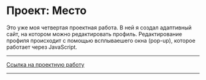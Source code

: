 # Проект: Место #

Это уже моя четвертая проектная работа. В ней я создал адаптивный сайт, на котором можно редактировать профиль. Редактирование профиля происходит с помощью всплываешего окна (pop-up), которое работает через JavaScript. 
***

[Ссылка на проектную работу](https://pt4k.github.io/mesto/)
***